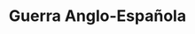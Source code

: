 ﻿---
title: "Guerra Anglo-Española"
permalink: periodes_733.html
layout: periode
dataInici: 1804-12-14
dataFi: 1809-01-14
sidebar: periodes
pares:
  - id: 318
    title: "Guerras Napoleónicas"
    dataInici: "(1803-05-18)"
    dataFi: "(1815-06-18)"

fills:
  - id: 734
    title: "Batalla del Cabo Finisterre"
    dataInici: "(1805-07-22)"

  - id: 735
    title: "Batalla de Trafalgar"
    dataInici: "(1805-10-21)"

  - id: 736
    title: "Batalla del Cabo Ortegal"
    dataInici: "(1805-11-04)"

jocsPrincipals:
jocsEscenaris:
  - title: "1805: Sea of Glory"
    bggId: 23685
    dataInici: 
    dataFi: 

jocsEpoca:
jocsEpocaEscenaris:
---
